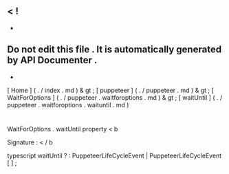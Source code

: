<
!
-
-
Do
not
edit
this
file
.
It
is
automatically
generated
by
API
Documenter
.
-
-
>
[
Home
]
(
.
/
index
.
md
)
&
gt
;
[
puppeteer
]
(
.
/
puppeteer
.
md
)
&
gt
;
[
WaitForOptions
]
(
.
/
puppeteer
.
waitforoptions
.
md
)
&
gt
;
[
waitUntil
]
(
.
/
puppeteer
.
waitforoptions
.
waituntil
.
md
)
#
#
WaitForOptions
.
waitUntil
property
<
b
>
Signature
:
<
/
b
>
typescript
waitUntil
?
:
PuppeteerLifeCycleEvent
|
PuppeteerLifeCycleEvent
[
]
;
